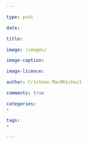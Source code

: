 ```yaml
---

type: post

date: 

title: 

image: /images/

image-caption:

image-licence:

author: Crìstean MacMhìcheil

comments: true

categories:
- 

tags:
- 

---
```



<!--more-->